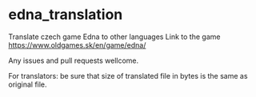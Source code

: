# edna_translation
Translate czech game Edna to other languages
Link to the game https://www.oldgames.sk/en/game/edna/

Any issues and pull requests wellcome.

For translators: be sure that size of translated file in bytes is the same as original file.
